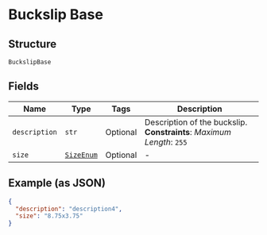 
# Buckslip Base

## Structure

`BuckslipBase`

## Fields

| Name | Type | Tags | Description |
|  --- | --- | --- | --- |
| `description` | `str` | Optional | Description of the buckslip.<br>**Constraints**: *Maximum Length*: `255` |
| `size` | [`SizeEnum`](../../doc/models/size-enum.md) | Optional | - |

## Example (as JSON)

```json
{
  "description": "description4",
  "size": "8.75x3.75"
}
```


